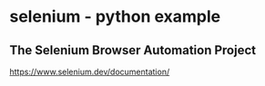 # selenium - python example #

## The Selenium Browser Automation Project ##

<https://www.selenium.dev/documentation/>
